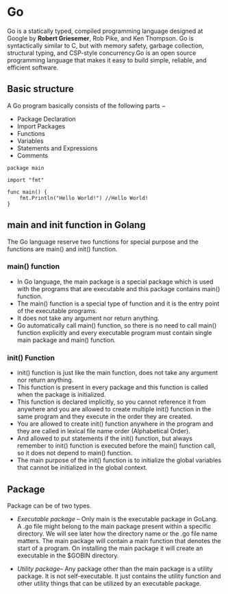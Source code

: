 # Go

Go is a statically typed, compiled programming language designed at Google by **Robert Griesemer**, Rob Pike, and Ken Thompson. Go is syntactically similar to C, but with memory safety, garbage collection, structural typing, and CSP-style concurrency.Go is an open source programming language that makes it easy to build simple, reliable, and efficient software.

## Basic structure

A Go program basically consists of the following parts −

- Package Declaration
- Import Packages
- Functions
- Variables
- Statements and Expressions
- Comments

```
package main

import "fmt"

func main() {
	fmt.Println("Hello World!") //Hello World!
}
```

## main and init function in Golang

The Go language reserve two functions for special purpose and the functions are main() and init() function.

### main() function
- In Go language, the main package is a special package which is used with the programs that are executable and this package contains main() function. 
- The main() function is a special type of function and it is the entry point of the executable programs. 
- It does not take any argument nor return anything. 
- Go automatically call main() function, so there is no need to call main() function explicitly and every executable program must contain single main package and main() function.

### init() Function

- init() function is just like the main function, does not take any argument nor return anything. 
- This function is present in every package and this function is called when the package is initialized. 
- This function is declared implicitly, so you cannot reference it from anywhere and you are allowed to create multiple init() function in the same program and they execute in the order they are created. 
- You are allowed to create init() function anywhere in the program and they are called in lexical file name order (Alphabetical Order). 
- And allowed to put statements if the init() function, but always remember to init() function is executed before the main() function call, so it does not depend to main() function. 
- The main purpose of the init() function is to initialize the global variables that cannot be initialized in the global context.

## Package

Package can be of two types.

- *Executable package* – Only main is the executable package in GoLang. A .go file might belong to the main package present within a specific directory. We will see later how the directory name or the .go file name matters.  The main package will contain a main function that denotes the start of a program. On installing the main package it will create an executable in the $GOBIN directory.

- *Utility package*– Any package other than the main package is a utility package. It is not self-executable. It just contains the utility function and other utility things that can be utilized by an executable package.
